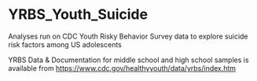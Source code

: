 # YRBS_Youth_Suicide
Analyses run on CDC Youth Risky Behavior Survey data to explore suicide risk factors among US adolescents

YRBS Data & Documentation for middle school and high school samples is available from https://www.cdc.gov/healthyyouth/data/yrbs/index.htm
